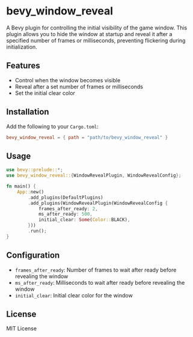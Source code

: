 # bevy_window_reveal

A Bevy plugin for controlling the initial visibility of the game window. This plugin allows you to hide the window at startup and reveal it after a specified number of frames or milliseconds, preventing flickering during initialization.

## Features

- Control when the window becomes visible
- Reveal after a set number of frames or milliseconds
- Set the initial clear color

## Installation

Add the following to your `Cargo.toml`:

```toml
bevy_window_reveal = { path = "path/to/bevy_window_reveal" }
```

## Usage

```rust
use bevy::prelude::*;
use bevy_window_reveal::{WindowRevealPlugin, WindowRevealConfig};

fn main() {
    App::new()
        .add_plugins(DefaultPlugins)
        .add_plugins(WindowRevealPlugin(WindowRevealConfig {
            frames_after_ready: 2,
            ms_after_ready: 500,
            initial_clear: Some(Color::BLACK),
        }))
        .run();
}
```

## Configuration

- `frames_after_ready`: Number of frames to wait after ready before revealing the window
- `ms_after_ready`: Milliseconds to wait after ready before revealing the window
- `initial_clear`: Initial clear color for the window

## License

MIT License
